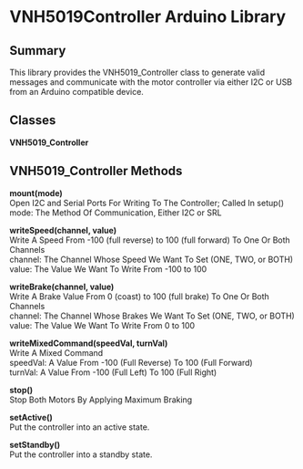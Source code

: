 # VNH5019Controller Arduino Library

## Summary
This library provides the VNH5019_Controller class to generate valid messages and communicate with the
motor controller via either I2C or USB from an Arduino compatible device.

## Classes
**VNH5019_Controller**

## VNH5019_Controller Methods
**mount(mode)**\
Open I2C and Serial Ports For Writing To The Controller; Called In setup()\
mode: The Method Of Communication, Either I2C or SRL

**writeSpeed(channel, value)**\
Write A Speed From -100 (full reverse) to 100 (full forward) To One Or Both Channels\
channel: The Channel Whose Speed We Want To Set (ONE, TWO, or BOTH)\
value: The Value We Want To Write From -100 to 100

**writeBrake(channel, value)**\
Write A Brake Value From 0 (coast) to 100 (full brake) To One Or Both Channels\
channel: The Channel Whose Brakes We Want To Set (ONE, TWO, or BOTH)\
value: The Value We Want To Write From 0 to 100

**writeMixedCommand(speedVal, turnVal)**\
Write A Mixed Command\
speedVal: A Value From -100 (Full Reverse) To 100 (Full Forward)\
turnVal: A Value From -100 (Full Left) To 100 (Full Right)

**stop()**\
Stop Both Motors By Applying Maximum Braking

**setActive()**\
Put the controller into an active state.

**setStandby()**\
Put the controller into a standby state.
